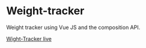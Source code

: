 
# Weight-tracker
Weight tracker using Vue JS and the composition API.


   <a href="https://hs-weight-tracker.netlify.app/"  />Wight-Tracker live</a>                      

